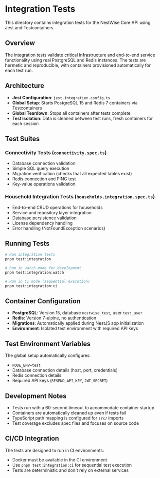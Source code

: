 # Integration Tests

This directory contains integration tests for the NestWise Core API using Jest and Testcontainers.

## Overview

The integration tests validate critical infrastructure and end-to-end service functionality using real PostgreSQL and Redis instances. The tests are hermetic and reproducible, with containers provisioned automatically for each test run.

## Architecture

- **Jest Configuration**: `jest.integration.config.ts`
- **Global Setup**: Starts PostgreSQL 15 and Redis 7 containers via Testcontainers
- **Global Teardown**: Stops all containers after tests complete
- **Test Isolation**: Data is cleaned between test runs, fresh containers for each session

## Test Suites

### Connectivity Tests (`connectivity.spec.ts`)

- Database connection validation
- Simple SQL query execution
- Migration verification (checks that all expected tables exist)
- Redis connection and PING test
- Key-value operations validation

### Household Integration Tests (`households.integration.spec.ts`)

- End-to-end CRUD operations for households
- Service and repository layer integration
- Database persistence validation
- License dependency handling
- Error handling (NotFoundException scenarios)

## Running Tests

```bash
# Run integration tests
pnpm test:integration

# Run in watch mode for development
pnpm test:integration:watch

# Run in CI mode (sequential execution)
pnpm test:integration:ci
```

## Container Configuration

- **PostgreSQL**: Version 15, database `nestwise_test`, user `test_user`
- **Redis**: Version 7-alpine, no authentication
- **Migrations**: Automatically applied during NestJS app initialization
- **Environment**: Isolated test environment with required API keys

## Test Environment Variables

The global setup automatically configures:

- `NODE_ENV=test`
- Database connection details (host, port, credentials)
- Redis connection details
- Required API keys (`RESEND_API_KEY`, `JWT_SECRET`)

## Development Notes

- Tests run with a 60-second timeout to accommodate container startup
- Containers are automatically cleaned up even if tests fail
- TypeScript path mapping is configured for `src/` imports
- Test coverage excludes spec files and focuses on source code

## CI/CD Integration

The tests are designed to run in CI environments:

- Docker must be available in the CI environment
- Use `pnpm test:integration:ci` for sequential test execution
- Tests are deterministic and don't rely on external services
